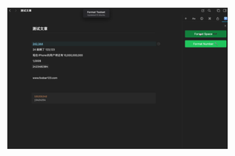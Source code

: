 [![Thumbnail](./thumbnail.png)](https://res.craft.do/user/full/dce9cd09-2842-d735-16b8-e0f864aa4503/doc/de9e68f5-b181-4a64-9b83-1a84cefa7954/1339FB5A-E60F-4E22-A1DB-AEA43B372544_2/SBmkUaI5x9MWA9A9S6HuODBdFzufrtxzhyllQi6hpAYz/Screen%20Recording%202022-02-11%20at%207.10.37%20PM.mov)
